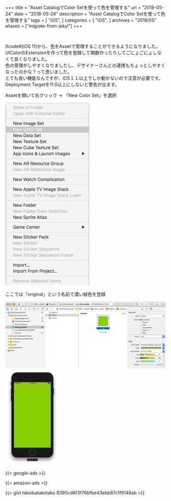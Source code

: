 +++
title = "Asset CatalogでColor Setを使って色を管理する"
url = "2018-05-24"
date = "2018-05-24"
description = "Asset CatalogでColor Setを使って色を管理する"
tags = [
    "iOS",
]
categories = [
    "iOS",
]
archives = "2018/05"
aliases = ["migrate-from-jekyl"]
+++

<br>

Xcode9(iOS 11)から、色をAssetで管理することができるようになりました。  
UIColorのExtensionを作って色を登録して関数作ったりしてごにょごにょしなくて良くなりました。  
色の管理がしやすくなりましたし、デザイナーさんとの連携もちょっとしやすくなったのかな？って思いました。  
とても良い機能なんですが、iOS１１以上でしか動かないので注意が必要です。  
Deployment Targetを11.0以上にしないと警告が出ます。  

Assetを開いて右クリック -> 「New Color Set」を選択  


![alt](1.png)

ここでは「original」という名前で濃い緑色を登録  

![alt](2.png)
![alt](3.png)

<!-- Google Ads -->
{{< google-ads >}}

<!-- Amazon Ads -->
{{< amazon-ads >}}

{{< gist takoikatakotako 8390cd6f3f76bfbe43ebb87c1f9148ab >}}
